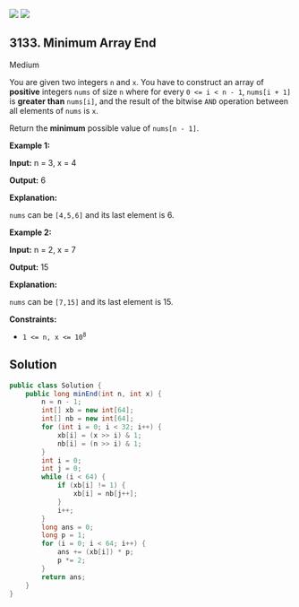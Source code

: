 [![](https://img.shields.io/github/stars/javadev/LeetCode-in-Java?label=Stars&style=flat-square)](https://github.com/javadev/LeetCode-in-Java)
[![](https://img.shields.io/github/forks/javadev/LeetCode-in-Java?label=Fork%20me%20on%20GitHub%20&style=flat-square)](https://github.com/javadev/LeetCode-in-Java/fork)

## 3133\. Minimum Array End

Medium

You are given two integers `n` and `x`. You have to construct an array of **positive** integers `nums` of size `n` where for every `0 <= i < n - 1`, `nums[i + 1]` is **greater than** `nums[i]`, and the result of the bitwise `AND` operation between all elements of `nums` is `x`.

Return the **minimum** possible value of `nums[n - 1]`.

**Example 1:**

**Input:** n = 3, x = 4

**Output:** 6

**Explanation:**

`nums` can be `[4,5,6]` and its last element is 6.

**Example 2:**

**Input:** n = 2, x = 7

**Output:** 15

**Explanation:**

`nums` can be `[7,15]` and its last element is 15.

**Constraints:**

*   <code>1 <= n, x <= 10<sup>8</sup></code>

## Solution

```java
public class Solution {
    public long minEnd(int n, int x) {
        n = n - 1;
        int[] xb = new int[64];
        int[] nb = new int[64];
        for (int i = 0; i < 32; i++) {
            xb[i] = (x >> i) & 1;
            nb[i] = (n >> i) & 1;
        }
        int i = 0;
        int j = 0;
        while (i < 64) {
            if (xb[i] != 1) {
                xb[i] = nb[j++];
            }
            i++;
        }
        long ans = 0;
        long p = 1;
        for (i = 0; i < 64; i++) {
            ans += (xb[i]) * p;
            p *= 2;
        }
        return ans;
    }
}
```